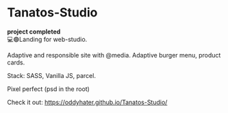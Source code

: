 # Tanatos-Studio
**project completed** <br>
💻🟢Landing for web-studio.

Adaptive and responsible site with @media. Adaptive burger menu, product cards. 

Stack: SASS, Vanilla JS, parcel.

Pixel perfect (psd in the root)

Check it out: https://oddyhater.github.io/Tanatos-Studio/

